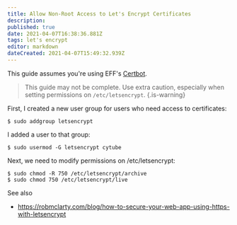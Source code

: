 ```yaml
---
title: Allow Non-Root Access to Let's Encrypt Certificates
description: 
published: true
date: 2021-04-07T16:38:36.881Z
tags: let's encrypt
editor: markdown
dateCreated: 2021-04-07T15:49:32.939Z
---
```


This guide assumes you're using EFF's [Certbot](https://certbot.eff.org/).

> This guide may not be complete. Use extra caution, especially when setting permissions on `/etc/letsencrypt`.
{.is-warning}


First, I created a new user group for users who need access to certificates:

```
$ sudo addgroup letsencrypt
```

I added a user to that group:

```
$ sudo usermod -G letsencrypt cytube
```

Next, we need to modify permissions on /etc/letsencrypt:

```
$ sudo chmod -R 750 /etc/letsencrypt/archive
$ sudo chmod 750 /etc/letsencrypt/live
```

See also

* https://robmclarty.com/blog/how-to-secure-your-web-app-using-https-with-letsencrypt